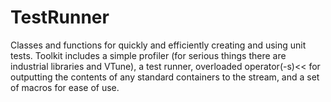 # TestRunner
Classes and functions for quickly and efficiently creating and using unit tests.
Toolkit includes a simple profiler (for serious things there are industrial libraries and VTune), a test runner, overloaded operator(-s)<< for outputting the contents of any standard containers to the stream, and a set of macros for ease of use.

